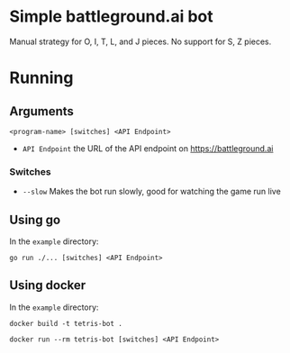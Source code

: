 # Simple battleground.ai bot
Manual strategy for O, I, T, L, and J pieces. No support for S, Z pieces.

# Running
## Arguments
`<program-name> [switches] <API Endpoint>`
- `API Endpoint` the URL of the API endpoint on https://battleground.ai
### Switches
- `--slow` Makes the bot run slowly, good for watching the game run live
## Using go
In the `example` directory:

`go run ./... [switches] <API Endpoint>`
## Using docker
In the `example` directory:

`docker build -t tetris-bot .`

`docker run --rm tetris-bot [switches] <API Endpoint>`
